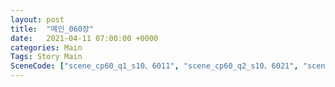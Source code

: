 ```yaml
---
layout: post
title:  "메인_060장"
date:   2021-04-11 07:00:00 +0000
categories: Main
Tags: Story Main
SceneCode: ["scene_cp60_q1_s10、6011", "scene_cp60_q2_s10、6021", "scene_cp60_q2_s20、6022", "scene_cp60_q3_s10、6031", "scene_cp60_q3_s20、6032", "scene_cp60_q4_s10、6041", "scene_cp60_q4_s30、6042"]
---
```

